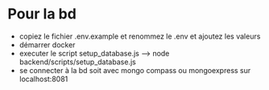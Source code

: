 # Pour la bd
- copiez le fichier .env.example et renommez le .env et ajoutez les valeurs 
- démarrer docker
- executer le script setup_database.js --> node backend/scripts/setup_database.js
- se connecter à la bd soit avec mongo compass ou mongoexpress sur localhost:8081